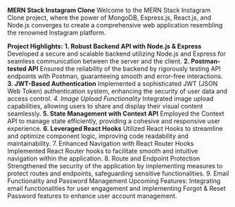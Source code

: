 **MERN Stack Instagram Clone**
Welcome to the MERN Stack Instagram Clone project, where the power of MongoDB, Express.js, React.js, and Node.js converges to create a comprehensive web application resembling the renowned Instagram platform.

**Project Highlights:**
**1. Robust Backend API with Node.js & Express**
Developed a secure and scalable backend utilizing Node.js and Express for seamless communication between the server and the client.
**2. Postman-tested API**
Ensured the reliability of the backend by rigorously testing API endpoints with Postman, guaranteeing smooth and error-free interactions.
**3. JWT-Based Authentication**
Implemented a sophisticated JWT (JSON Web Token) authentication system, enhancing the security of user data and access control.
*4. Image Upload Functionality*
Integrated image upload capabilities, allowing users to share and display their visual content seamlessly.
**5. State Management with Context API**
Employed the Context API to manage state efficiently, providing a cohesive and responsive user experience.
**6. Leveraged React Hooks**
Utilized React Hooks to streamline and optimize component logic, improving code readability and maintainability.
7. Enhanced Navigation with React Router Hooks
Implemented React Router hooks to facilitate smooth and intuitive navigation within the application.
8. Route and Endpoint Protection
Strengthened the security of the application by implementing measures to protect routes and endpoints, safeguarding sensitive functionalities.
9. Email Functionality and Password Management
Upcoming Features: Integrating email functionalities for user engagement and implementing Forgot & Reset Password features to enhance user account management.
